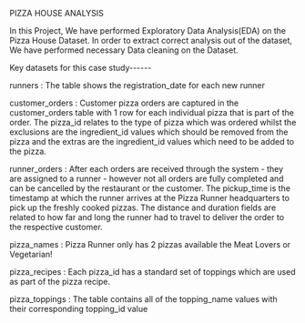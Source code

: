 PIZZA HOUSE ANALYSIS

In this Project, We have performed Exploratory Data Analysis(EDA) on the Pizza House Dataset.
In order to extract correct analysis out of the dataset, We have performed necessary Data cleaning on the Dataset.



Key datasets for this case study------

runners : The table shows the registration_date for each new runner

customer_orders : Customer pizza orders are captured in the customer_orders table with 1 row for each individual pizza that is part of the order. The pizza_id relates to the type of pizza which was ordered whilst the exclusions are the ingredient_id values which should be removed from the pizza and the extras are the ingredient_id values which need to be added to the pizza.

runner_orders : After each orders are received through the system - they are assigned to a runner - however not all orders are fully completed and can be cancelled by the restaurant or the customer. The pickup_time is the timestamp at which the runner arrives at the Pizza Runner headquarters to pick up the freshly cooked pizzas. The distance and duration fields are related to how far and long the runner had to travel to deliver the order to the respective customer.

pizza_names : Pizza Runner only has 2 pizzas available the Meat Lovers or Vegetarian!

pizza_recipes : Each pizza_id has a standard set of toppings which are used as part of the pizza recipe.

pizza_toppings : The table contains all of the topping_name values with their corresponding topping_id value
